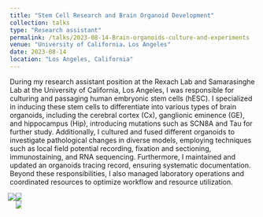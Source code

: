 ```yaml
---
title: "Stem Cell Research and Brain Organoid Development"
collection: talks
type: "Research assistant"
permalink: /talks/2023-08-14-Brain-organoids-culture-and-experiments
venue: "University of California，Los Angeles"
date: 2023-08-14
location: "Los Angeles, California"
---
```


During my research assistant position at the Rexach Lab and Samarasinghe Lab at the University of California, Los Angeles, I was responsible for culturing and passaging human embryonic stem cells (hESC). I specialized in inducing these stem cells to differentiate into various types of brain organoids, including the cerebral cortex (Cx), ganglionic eminence (GE), and hippocampus (Hip), introducing mutations such as SCN8A and Tau for further study. Additionally, I cultured and fused different organoids to investigate pathological changes in diverse models, employing techniques such as local field potential recording, fixation and sectioning, immunostaining, and RNA sequencing. Furthermore, I maintained and updated an organoids tracing record, ensuring systematic documentation. Beyond these responsibilities, I also managed laboratory operations and coordinated resources to optimize workflow and resource utilization.

<div style="display: flex;">
  <img src="http://Shengkai24.github.io/images/Organoid1.png" style="max-width: 50%; height: auto; margin-left: -4px;">
  <div style="display: flex; flex-direction: column; max-width: 50%;">
    <img src="http://Shengkai24.github.io/images/Organoid3.png" style="max-width: 100%; height: auto; margin-right: -4px;">
    <img src="http://Shengkai24.github.io/images/Organoid4.png" style="max-width: 100%; height: auto; margin-right: -4px;">
  </div>
</div>

